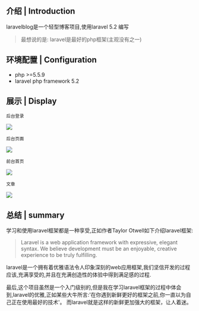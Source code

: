## 介绍 | Introduction
laravelblog是一个轻型博客项目,使用laravel 5.2 编写
> 最想说的是: laravel是最好的php框架(主观没有之一)
## 环境配置 | Configuration 
- php >=5.5.9
- laravel php framework 5.2

## 展示 | Display

`后台登录`

![](http://okxzkjtey.bkt.clouddn.com/lalogin.png)

`后台页面`

![](http://okxzkjtey.bkt.clouddn.com/ladetail.png)

`前台首页`

![](http://okxzkjtey.bkt.clouddn.com/frontpage.png)

`文章`

![](http://okxzkjtey.bkt.clouddn.com/aritcle.png)

 

 ## 总结 | summary 

  学习和使用laravel框架都是一种享受,正如作者Taylor Otwell如下介绍laravel框架:


 > Laravel is a web application framework with expressive, elegant syntax.  We believe development must be an enjoyable, 
 creative experience to be truly fulfilling.

laravel是一个拥有着优雅语法令人印象深刻的web应用框架,我们坚信开发的过程应该,充满享受的,并且在充满创造性的体验中得到满足感的过程.

最后,这个项目虽然是一个入门级别的,但是我在学习laravel框架的过程中体会到,laravel的优雅,正如某些大牛所言:'在你遇到新鲜更好的框架之前,你一直以为自己正在使用最好的技术'。
而laravel就是这样的新鲜更加强大的框架，让人着迷。

